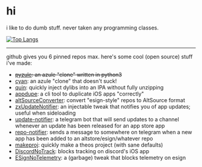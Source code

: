 # hi
i like to do dumb stuff. never taken any programming classes.

[![Top Langs](https://github-readme-stats.vercel.app/api/top-langs/?username=asdfzxcvbn)](https://github.com/anuraghazra/github-readme-stats)

---

github gives you 6 pinned repos max. here's some cool (open source) stuff i've made:

- ~~[pyzule](https://github.com/asdfzxcvbn/pyzule): an azule "clone" written in python3~~
- [cyan](https://github.com/asdfzxcvbn/pyzule-rw): an azule "clone" that doesn't suck!
- [quin](https://github.com/asdfzxcvbn/quin): quickly inject dylibs into an IPA without fully unzipping
- [appdupe](https://github.com/asdfzxcvbn/appdupe): a cli tool to duplicate iOS apps "correctly"
- [altSourceConverter](https://github.com/asdfzxcvbn/altSourceConverter): convert "esign-style" repos to AltSource format
- [zxUpdateNotifier](https://github.com/asdfzxcvbn/zxUpdateNotifier): an injectable tweak that notifies you of app updates; useful when sideloading
- [update-notifier](https://github.com/asdfzxcvbn/update-notifier): a telegram bot that will send updates to a channel whenever an update has been released for an app store app
- [repo-notifier](https://github.com/asdfzxcvbn/repo-notifier): sends a message to somewhere on telegram when a new app has been added to an altstore/esign/whatever repo
- [makeproj](https://github.com/asdfzxcvbn/makeproj): quickly make a theos project (with sane defaults)
- [DiscordNoTrack](https://github.com/asdfzxcvbn/DiscordNoTrack): blocks tracking on discord's iOS app
- [ESignNoTelemetry](https://github.com/asdfzxcvbn/ESignNoTelemetry): a (garbage) tweak that blocks telemetry on esign
